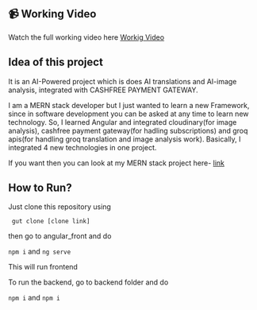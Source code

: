 
## 📹 Working Video

Watch the full working video here [Workig Video](https://drive.google.com/file/d/1IH2008CVZ6tj2KDCoMRpZgcPchyR0jQv/view)

## Idea of this project

It is an AI-Powered project which is does AI translations and AI-image analysis, integrated with CASHFREE PAYMENT GATEWAY.

I am a MERN stack developer but I just wanted to learn a new Framework, since in software development you can be asked at any time to learn new technology. So, I learned Angular and integrated cloudinary(for image analysis), cashfree payment gateway(for hadling subscriptions) and groq apis(for handling groq translation and image analysis work). Basically, I integrated 4 new technologies in one project.

If you want then you can look at my MERN stack project here- [link](https://github.com/SidheshwarSarangal/social-media-website.git)

## How to Run?

Just clone this repository using 

``` gut clone [clone link]```

then go to angular_front and do

``` npm i ``` and ```ng serve```

This will run frontend

To run the backend, go to backend folder and do

``` npm i ``` and ```npm i```
